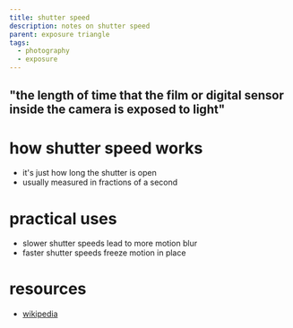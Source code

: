 ```yaml
---
title: shutter speed
description: notes on shutter speed
parent: exposure triangle
tags:
  - photography
  - exposure
---
```

## "the length of time that the film or digital sensor inside the camera is exposed to light"
# how shutter speed works
- it's just how long the shutter is open
- usually measured in fractions of a second
# practical uses
- slower shutter speeds lead to more motion blur
- faster shutter speeds freeze motion in place
# resources
- [wikipedia](https://en.wikipedia.org/wiki/Shutter_speed)
